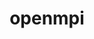 ---
title: "openmpi"
layout: cache
categories: [package, develop-2024-03-24]
meta: {"versions": ["5.0.2"], "compilers": ["apple-clang@=15.0.0", "cce@=15.0.1", "gcc@=10.3.0", "gcc@=11.1.0", "gcc@=11.4.0", "gcc@=12.3.0", "gcc@=7.3.1", "gcc@=9.4.0", "oneapi@=2024.0.0"], "oss": ["amzn2", "rhel8", "sle_hpc15", "ubuntu20.04", "ubuntu22.04", "ventura"], "platforms": ["darwin", "linux"], "targets": ["aarch64", "neoverse_n1", "neoverse_v1", "neoverse_v2", "ppc64le", "x86_64_v3", "x86_64_v4", "zen4"], "stacks": ["aws-isc", "aws-isc-aarch64", "aws-pcluster-neoverse_v1", "data-vis-sdk", "e4s", "e4s-cray-rhel", "e4s-cray-sles", "e4s-neoverse-v2", "e4s-neoverse_v1", "e4s-oneapi", "e4s-power", "ml-darwin-aarch64-mps", "ml-linux-x86_64-cpu", "ml-linux-x86_64-cuda", "ml-linux-x86_64-rocm", "radiuss-aws", "radiuss-aws-aarch64", "root", "tutorial"], "num_specs": 27, "num_specs_by_stack": {"ml-darwin-aarch64-mps": 1, "root": 27, "radiuss-aws-aarch64": 2, "aws-isc-aarch64": 6, "aws-pcluster-neoverse_v1": 2, "aws-isc": 3, "radiuss-aws": 1, "e4s-cray-rhel": 1, "e4s-cray-sles": 1, "e4s-power": 1, "data-vis-sdk": 1, "e4s-neoverse_v1": 1, "e4s-neoverse-v2": 1, "ml-linux-x86_64-cpu": 1, "tutorial": 2, "ml-linux-x86_64-cuda": 1, "ml-linux-x86_64-rocm": 1, "e4s": 1, "e4s-oneapi": 1}}
spec_details: [{"hash": "4y4cj3xtokrabuqhqdv2disehtizatmh", "compiler": "apple-clang@=15.0.0", "versions": ["5.0.2"], "os": "ventura", "platform": "darwin", "target": "aarch64", "variants": ["~atomics", "build_system=autotools", "~cuda", "fabrics=none", "~gpfs", "~internal-hwloc", "~internal-libevent", "~internal-pmix", "~java", "~legacylaunchers", "~lustre", "~memchecker", "~openshmem", "~orterunprefix", "~romio", "+rsh", "schedulers=none", "~static", "+vt", "+wrapper-rpath"], "stacks": ["ml-darwin-aarch64-mps", "root"], "size": "-", "tarball": "https://binaries.spack.io/develop-2024-03-24/build_cache/darwin-ventura-aarch64/apple-clang-15.0.0/openmpi-5.0.2/darwin-ventura-aarch64-apple-clang-15.0.0-openmpi-5.0.2-4y4cj3xtokrabuqhqdv2disehtizatmh.spack"}, {"hash": "o5qq7uin4bhma3xshyvrubgk2rbiqra3", "compiler": "gcc@=7.3.1", "versions": ["5.0.2"], "os": "amzn2", "platform": "linux", "target": "aarch64", "variants": ["~atomics", "build_system=autotools", "~cuda", "fabrics=none", "~gpfs", "~internal-hwloc", "~internal-libevent", "~internal-pmix", "~java", "~legacylaunchers", "~lustre", "~memchecker", "~openshmem", "~orterunprefix", "~romio", "+rsh", "schedulers=none", "~static", "+vt", "+wrapper-rpath"], "stacks": ["root", "radiuss-aws-aarch64"], "size": "-", "tarball": "https://binaries.spack.io/develop-2024-03-24/build_cache/linux-amzn2-aarch64/gcc-7.3.1/openmpi-5.0.2/linux-amzn2-aarch64-gcc-7.3.1-openmpi-5.0.2-o5qq7uin4bhma3xshyvrubgk2rbiqra3.spack"}, {"hash": "amoosf74k2ekvqgmadajvaqr2sjwqgmm", "compiler": "gcc@=7.3.1", "versions": ["5.0.2"], "os": "amzn2", "platform": "linux", "target": "aarch64", "variants": ["~atomics", "build_system=autotools", "~cuda", "fabrics=ofi", "~gpfs", "~internal-hwloc", "~internal-libevent", "~internal-pmix", "~java", "+legacylaunchers", "~lustre", "~memchecker", "~openshmem", "~orterunprefix", "~romio", "+rsh", "schedulers=none", "~static", "+vt", "+wrapper-rpath"], "stacks": ["aws-isc-aarch64", "root"], "size": "-", "tarball": "https://binaries.spack.io/develop-2024-03-24/build_cache/linux-amzn2-aarch64/gcc-7.3.1/openmpi-5.0.2/linux-amzn2-aarch64-gcc-7.3.1-openmpi-5.0.2-amoosf74k2ekvqgmadajvaqr2sjwqgmm.spack"}, {"hash": "6hjtmy4a3c54orweq2csnr5uijmqbgou", "compiler": "gcc@=7.3.1", "versions": ["5.0.2"], "os": "amzn2", "platform": "linux", "target": "aarch64", "variants": ["~atomics", "build_system=autotools", "~cuda", "fabrics=ofi", "~gpfs", "~internal-hwloc", "~internal-libevent", "~internal-pmix", "~java", "+legacylaunchers", "~lustre", "~memchecker", "~openshmem", "~orterunprefix", "~romio", "+rsh", "schedulers=none", "~static", "+vt", "+wrapper-rpath"], "stacks": ["aws-isc-aarch64", "root"], "size": "-", "tarball": "https://binaries.spack.io/develop-2024-03-24/build_cache/linux-amzn2-aarch64/gcc-7.3.1/openmpi-5.0.2/linux-amzn2-aarch64-gcc-7.3.1-openmpi-5.0.2-6hjtmy4a3c54orweq2csnr5uijmqbgou.spack"}, {"hash": "vwhvnasfp73uoptdrp2rpedssmt4qd6h", "compiler": "gcc@=7.3.1", "versions": ["5.0.2"], "os": "amzn2", "platform": "linux", "target": "aarch64", "variants": ["~atomics", "build_system=autotools", "~cuda", "fabrics=auto", "~gpfs", "~internal-hwloc", "~internal-libevent", "~internal-pmix", "~java", "+legacylaunchers", "~lustre", "~memchecker", "~openshmem", "~orterunprefix", "~romio", "+rsh", "schedulers=none", "~static", "+vt", "+wrapper-rpath"], "stacks": ["aws-isc-aarch64", "root"], "size": "-", "tarball": "https://binaries.spack.io/develop-2024-03-24/build_cache/linux-amzn2-aarch64/gcc-7.3.1/openmpi-5.0.2/linux-amzn2-aarch64-gcc-7.3.1-openmpi-5.0.2-vwhvnasfp73uoptdrp2rpedssmt4qd6h.spack"}, {"hash": "4tdbikno5eejg3mpjysywl2dvkadtnvn", "compiler": "gcc@=12.3.0", "versions": ["5.0.2"], "os": "amzn2", "platform": "linux", "target": "neoverse_n1", "variants": ["~atomics", "build_system=autotools", "~cuda", "fabrics=ofi", "~gpfs", "~internal-hwloc", "~internal-libevent", "~internal-pmix", "~java", "+legacylaunchers", "~lustre", "~memchecker", "~openshmem", "~orterunprefix", "+romio", "+rsh", "schedulers=slurm", "~static", "+vt", "+wrapper-rpath"], "stacks": ["aws-pcluster-neoverse_v1", "root"], "size": "-", "tarball": "https://binaries.spack.io/develop-2024-03-24/build_cache/linux-amzn2-neoverse_n1/gcc-12.3.0/openmpi-5.0.2/linux-amzn2-neoverse_n1-gcc-12.3.0-openmpi-5.0.2-4tdbikno5eejg3mpjysywl2dvkadtnvn.spack"}, {"hash": "rvma2josnwy7bf6h5wls5q4jivsew7g6", "compiler": "gcc@=7.3.1", "versions": ["5.0.2"], "os": "amzn2", "platform": "linux", "target": "neoverse_n1", "variants": ["~atomics", "build_system=autotools", "~cuda", "fabrics=ofi", "~gpfs", "~internal-hwloc", "~internal-libevent", "~internal-pmix", "~java", "+legacylaunchers", "~lustre", "~memchecker", "~openshmem", "~orterunprefix", "~romio", "+rsh", "schedulers=none", "~static", "+vt", "+wrapper-rpath"], "stacks": ["aws-isc-aarch64", "root"], "size": "-", "tarball": "https://binaries.spack.io/develop-2024-03-24/build_cache/linux-amzn2-neoverse_n1/gcc-7.3.1/openmpi-5.0.2/linux-amzn2-neoverse_n1-gcc-7.3.1-openmpi-5.0.2-rvma2josnwy7bf6h5wls5q4jivsew7g6.spack"}, {"hash": "abfkfxmln5hrhe4tbso6ywqhspskiuxx", "compiler": "gcc@=7.3.1", "versions": ["5.0.2"], "os": "amzn2", "platform": "linux", "target": "neoverse_n1", "variants": ["~atomics", "build_system=autotools", "~cuda", "fabrics=none", "~gpfs", "~internal-hwloc", "~internal-libevent", "~internal-pmix", "~java", "~legacylaunchers", "~lustre", "~memchecker", "~openshmem", "~orterunprefix", "~romio", "+rsh", "schedulers=none", "~static", "+vt", "+wrapper-rpath"], "stacks": ["root", "radiuss-aws-aarch64"], "size": "-", "tarball": "https://binaries.spack.io/develop-2024-03-24/build_cache/linux-amzn2-neoverse_n1/gcc-7.3.1/openmpi-5.0.2/linux-amzn2-neoverse_n1-gcc-7.3.1-openmpi-5.0.2-abfkfxmln5hrhe4tbso6ywqhspskiuxx.spack"}, {"hash": "7o6ecpbmxxnxzslp3wueickqz7znqsyw", "compiler": "gcc@=7.3.1", "versions": ["5.0.2"], "os": "amzn2", "platform": "linux", "target": "neoverse_n1", "variants": ["~atomics", "build_system=autotools", "~cuda", "fabrics=ofi", "~gpfs", "~internal-hwloc", "~internal-libevent", "~internal-pmix", "~java", "+legacylaunchers", "~lustre", "~memchecker", "~openshmem", "~orterunprefix", "~romio", "+rsh", "schedulers=none", "~static", "+vt", "+wrapper-rpath"], "stacks": ["aws-isc-aarch64", "root"], "size": "-", "tarball": "https://binaries.spack.io/develop-2024-03-24/build_cache/linux-amzn2-neoverse_n1/gcc-7.3.1/openmpi-5.0.2/linux-amzn2-neoverse_n1-gcc-7.3.1-openmpi-5.0.2-7o6ecpbmxxnxzslp3wueickqz7znqsyw.spack"}, {"hash": "75r5gbcixuq7aqjp6lna4lfq6y2w7xku", "compiler": "gcc@=7.3.1", "versions": ["5.0.2"], "os": "amzn2", "platform": "linux", "target": "x86_64_v3", "variants": ["~atomics", "build_system=autotools", "~cuda", "fabrics=ofi", "~gpfs", "~internal-hwloc", "~internal-libevent", "~internal-pmix", "~java", "+legacylaunchers", "~lustre", "~memchecker", "~openshmem", "~orterunprefix", "~romio", "+rsh", "schedulers=none", "~static", "+vt", "+wrapper-rpath"], "stacks": ["root", "aws-isc"], "size": "-", "tarball": "https://binaries.spack.io/develop-2024-03-24/build_cache/linux-amzn2-x86_64_v3/gcc-7.3.1/openmpi-5.0.2/linux-amzn2-x86_64_v3-gcc-7.3.1-openmpi-5.0.2-75r5gbcixuq7aqjp6lna4lfq6y2w7xku.spack"}, {"hash": "udwqdrayy4gy4hfgfath2dcuuwndyekg", "compiler": "gcc@=7.3.1", "versions": ["5.0.2"], "os": "amzn2", "platform": "linux", "target": "neoverse_n1", "variants": ["~atomics", "build_system=autotools", "~cuda", "fabrics=auto", "~gpfs", "~internal-hwloc", "~internal-libevent", "~internal-pmix", "~java", "+legacylaunchers", "~lustre", "~memchecker", "~openshmem", "~orterunprefix", "~romio", "+rsh", "schedulers=none", "~static", "+vt", "+wrapper-rpath"], "stacks": ["aws-isc-aarch64", "root"], "size": "-", "tarball": "https://binaries.spack.io/develop-2024-03-24/build_cache/linux-amzn2-neoverse_n1/gcc-7.3.1/openmpi-5.0.2/linux-amzn2-neoverse_n1-gcc-7.3.1-openmpi-5.0.2-udwqdrayy4gy4hfgfath2dcuuwndyekg.spack"}, {"hash": "5cz4rqyditn34cuxfyrwdkxkr5tnzsug", "compiler": "gcc@=7.3.1", "versions": ["5.0.2"], "os": "amzn2", "platform": "linux", "target": "x86_64_v3", "variants": ["~atomics", "build_system=autotools", "~cuda", "fabrics=ofi", "~gpfs", "~internal-hwloc", "~internal-libevent", "~internal-pmix", "~java", "+legacylaunchers", "~lustre", "~memchecker", "~openshmem", "~orterunprefix", "~romio", "+rsh", "schedulers=none", "~static", "+vt", "+wrapper-rpath"], "stacks": ["root", "aws-isc"], "size": "-", "tarball": "https://binaries.spack.io/develop-2024-03-24/build_cache/linux-amzn2-x86_64_v3/gcc-7.3.1/openmpi-5.0.2/linux-amzn2-x86_64_v3-gcc-7.3.1-openmpi-5.0.2-5cz4rqyditn34cuxfyrwdkxkr5tnzsug.spack"}, {"hash": "yqjtni2kpjdp5gkcvft3v3vrzrcnodvl", "compiler": "gcc@=7.3.1", "versions": ["5.0.2"], "os": "amzn2", "platform": "linux", "target": "x86_64_v3", "variants": ["~atomics", "build_system=autotools", "~cuda", "fabrics=none", "~gpfs", "~internal-hwloc", "~internal-libevent", "~internal-pmix", "~java", "~legacylaunchers", "~lustre", "~memchecker", "~openshmem", "~orterunprefix", "~romio", "+rsh", "schedulers=none", "~static", "+vt", "+wrapper-rpath"], "stacks": ["radiuss-aws", "root"], "size": "-", "tarball": "https://binaries.spack.io/develop-2024-03-24/build_cache/linux-amzn2-x86_64_v3/gcc-7.3.1/openmpi-5.0.2/linux-amzn2-x86_64_v3-gcc-7.3.1-openmpi-5.0.2-yqjtni2kpjdp5gkcvft3v3vrzrcnodvl.spack"}, {"hash": "rbagwk6wbqqrogaa2vrlfd3s26ooldm5", "compiler": "gcc@=12.3.0", "versions": ["5.0.2"], "os": "amzn2", "platform": "linux", "target": "neoverse_v1", "variants": ["~atomics", "build_system=autotools", "~cuda", "fabrics=ofi", "~gpfs", "~internal-hwloc", "~internal-libevent", "~internal-pmix", "~java", "+legacylaunchers", "~lustre", "~memchecker", "~openshmem", "~orterunprefix", "+romio", "+rsh", "schedulers=slurm", "~static", "+vt", "+wrapper-rpath"], "stacks": ["aws-pcluster-neoverse_v1", "root"], "size": "-", "tarball": "https://binaries.spack.io/develop-2024-03-24/build_cache/linux-amzn2-neoverse_v1/gcc-12.3.0/openmpi-5.0.2/linux-amzn2-neoverse_v1-gcc-12.3.0-openmpi-5.0.2-rbagwk6wbqqrogaa2vrlfd3s26ooldm5.spack"}, {"hash": "vcv4op6dcjqm4yzsgiyxlcxoeitqrc6w", "compiler": "gcc@=7.3.1", "versions": ["5.0.2"], "os": "amzn2", "platform": "linux", "target": "x86_64_v3", "variants": ["~atomics", "build_system=autotools", "~cuda", "fabrics=auto", "~gpfs", "~internal-hwloc", "~internal-libevent", "~internal-pmix", "~java", "+legacylaunchers", "~lustre", "~memchecker", "~openshmem", "~orterunprefix", "~romio", "+rsh", "schedulers=none", "~static", "+vt", "+wrapper-rpath"], "stacks": ["root", "aws-isc"], "size": "-", "tarball": "https://binaries.spack.io/develop-2024-03-24/build_cache/linux-amzn2-x86_64_v3/gcc-7.3.1/openmpi-5.0.2/linux-amzn2-x86_64_v3-gcc-7.3.1-openmpi-5.0.2-vcv4op6dcjqm4yzsgiyxlcxoeitqrc6w.spack"}, {"hash": "7mmyuqlbrh4fep4lu4klzvtvwcjdkmt2", "compiler": "cce@=15.0.1", "versions": ["5.0.2"], "os": "rhel8", "platform": "linux", "target": "zen4", "variants": ["~atomics", "build_system=autotools", "~cuda", "fabrics=none", "~gpfs", "~internal-hwloc", "~internal-libevent", "~internal-pmix", "~java", "~legacylaunchers", "~lustre", "~memchecker", "~openshmem", "~orterunprefix", "~romio", "+rsh", "schedulers=none", "~static", "+vt", "+wrapper-rpath"], "stacks": ["root", "e4s-cray-rhel"], "size": "-", "tarball": "https://binaries.spack.io/develop-2024-03-24/build_cache/linux-rhel8-zen4/cce-15.0.1/openmpi-5.0.2/linux-rhel8-zen4-cce-15.0.1-openmpi-5.0.2-7mmyuqlbrh4fep4lu4klzvtvwcjdkmt2.spack"}, {"hash": "3uopdxmur5asixjeoapdbcttboeroxd2", "compiler": "gcc@=10.3.0", "versions": ["5.0.2"], "os": "sle_hpc15", "platform": "linux", "target": "x86_64_v4", "variants": ["~atomics", "build_system=autotools", "~cuda", "fabrics=none", "~gpfs", "~internal-hwloc", "~internal-libevent", "~internal-pmix", "~java", "~legacylaunchers", "~lustre", "~memchecker", "~openshmem", "~orterunprefix", "~romio", "+rsh", "schedulers=none", "~static", "+vt", "+wrapper-rpath"], "stacks": ["e4s-cray-sles", "root"], "size": "-", "tarball": "https://binaries.spack.io/develop-2024-03-24/build_cache/linux-sle_hpc15-x86_64_v4/gcc-10.3.0/openmpi-5.0.2/linux-sle_hpc15-x86_64_v4-gcc-10.3.0-openmpi-5.0.2-3uopdxmur5asixjeoapdbcttboeroxd2.spack"}, {"hash": "7bmet7kmzvpfuqo5lochhk2nuekhso7l", "compiler": "gcc@=9.4.0", "versions": ["5.0.2"], "os": "ubuntu20.04", "platform": "linux", "target": "ppc64le", "variants": ["~atomics", "build_system=autotools", "~cuda", "fabrics=none", "~gpfs", "~internal-hwloc", "~internal-libevent", "~internal-pmix", "~java", "~legacylaunchers", "~lustre", "~memchecker", "~openshmem", "~orterunprefix", "~romio", "+rsh", "schedulers=none", "~static", "+vt", "+wrapper-rpath"], "stacks": ["e4s-power", "root"], "size": "-", "tarball": "https://binaries.spack.io/develop-2024-03-24/build_cache/linux-ubuntu20.04-ppc64le/gcc-9.4.0/openmpi-5.0.2/linux-ubuntu20.04-ppc64le-gcc-9.4.0-openmpi-5.0.2-7bmet7kmzvpfuqo5lochhk2nuekhso7l.spack"}, {"hash": "567drw24oqq3mhiy6ll2wuzsqhi2oqvy", "compiler": "gcc@=11.1.0", "versions": ["5.0.2"], "os": "ubuntu20.04", "platform": "linux", "target": "x86_64_v3", "variants": ["~atomics", "build_system=autotools", "~cuda", "fabrics=none", "~gpfs", "~internal-hwloc", "~internal-libevent", "~internal-pmix", "~java", "~legacylaunchers", "~lustre", "~memchecker", "~openshmem", "~orterunprefix", "~romio", "+rsh", "schedulers=none", "~static", "+vt", "+wrapper-rpath"], "stacks": ["data-vis-sdk", "root"], "size": "-", "tarball": "https://binaries.spack.io/develop-2024-03-24/build_cache/linux-ubuntu20.04-x86_64_v3/gcc-11.1.0/openmpi-5.0.2/linux-ubuntu20.04-x86_64_v3-gcc-11.1.0-openmpi-5.0.2-567drw24oqq3mhiy6ll2wuzsqhi2oqvy.spack"}, {"hash": "opbwxirezxnvndvb3vll3bsifbm7yst4", "compiler": "gcc@=11.4.0", "versions": ["5.0.2"], "os": "ubuntu22.04", "platform": "linux", "target": "neoverse_v1", "variants": ["~atomics", "build_system=autotools", "~cuda", "fabrics=none", "~gpfs", "~internal-hwloc", "~internal-libevent", "~internal-pmix", "~java", "~legacylaunchers", "~lustre", "~memchecker", "~openshmem", "~orterunprefix", "~romio", "+rsh", "schedulers=none", "~static", "+vt", "+wrapper-rpath"], "stacks": ["root", "e4s-neoverse_v1"], "size": "-", "tarball": "https://binaries.spack.io/develop-2024-03-24/build_cache/linux-ubuntu22.04-neoverse_v1/gcc-11.4.0/openmpi-5.0.2/linux-ubuntu22.04-neoverse_v1-gcc-11.4.0-openmpi-5.0.2-opbwxirezxnvndvb3vll3bsifbm7yst4.spack"}, {"hash": "orysj3gtr2xqx553t4uwma4mq4dpuf7a", "compiler": "gcc@=11.4.0", "versions": ["5.0.2"], "os": "ubuntu22.04", "platform": "linux", "target": "neoverse_v2", "variants": ["~atomics", "build_system=autotools", "~cuda", "fabrics=none", "~gpfs", "~internal-hwloc", "~internal-libevent", "~internal-pmix", "~java", "~legacylaunchers", "~lustre", "~memchecker", "~openshmem", "~orterunprefix", "~romio", "+rsh", "schedulers=none", "~static", "+vt", "+wrapper-rpath"], "stacks": ["e4s-neoverse-v2", "root"], "size": "-", "tarball": "https://binaries.spack.io/develop-2024-03-24/build_cache/linux-ubuntu22.04-neoverse_v2/gcc-11.4.0/openmpi-5.0.2/linux-ubuntu22.04-neoverse_v2-gcc-11.4.0-openmpi-5.0.2-orysj3gtr2xqx553t4uwma4mq4dpuf7a.spack"}, {"hash": "oyznevpp4yqhquojamcccwvvobpun32g", "compiler": "gcc@=11.4.0", "versions": ["5.0.2"], "os": "ubuntu22.04", "platform": "linux", "target": "x86_64_v3", "variants": ["~atomics", "build_system=autotools", "~cuda", "fabrics=none", "~gpfs", "~internal-hwloc", "~internal-libevent", "~internal-pmix", "~java", "~legacylaunchers", "~lustre", "~memchecker", "~openshmem", "~orterunprefix", "~romio", "+rsh", "schedulers=none", "~static", "+vt", "+wrapper-rpath"], "stacks": ["ml-linux-x86_64-cpu", "tutorial", "root"], "size": "-", "tarball": "https://binaries.spack.io/develop-2024-03-24/build_cache/linux-ubuntu22.04-x86_64_v3/gcc-11.4.0/openmpi-5.0.2/linux-ubuntu22.04-x86_64_v3-gcc-11.4.0-openmpi-5.0.2-oyznevpp4yqhquojamcccwvvobpun32g.spack"}, {"hash": "n6lfahz53w3gqrylrkm6rermvgxqc5xe", "compiler": "gcc@=11.4.0", "versions": ["5.0.2"], "os": "ubuntu22.04", "platform": "linux", "target": "x86_64_v3", "variants": ["~atomics", "build_system=autotools", "+cuda", "cuda_arch=80", "fabrics=none", "~gpfs", "~internal-hwloc", "~internal-libevent", "~internal-pmix", "~java", "~legacylaunchers", "~lustre", "~memchecker", "~openshmem", "~orterunprefix", "~romio", "+rsh", "schedulers=none", "~static", "+vt", "+wrapper-rpath"], "stacks": ["ml-linux-x86_64-cuda", "root"], "size": "-", "tarball": "https://binaries.spack.io/develop-2024-03-24/build_cache/linux-ubuntu22.04-x86_64_v3/gcc-11.4.0/openmpi-5.0.2/linux-ubuntu22.04-x86_64_v3-gcc-11.4.0-openmpi-5.0.2-n6lfahz53w3gqrylrkm6rermvgxqc5xe.spack"}, {"hash": "oric7dkctffzsflc3cwfu6qd3ycjdam3", "compiler": "gcc@=11.4.0", "versions": ["5.0.2"], "os": "ubuntu22.04", "platform": "linux", "target": "x86_64_v3", "variants": ["~atomics", "build_system=autotools", "~cuda", "fabrics=none", "~gpfs", "~internal-hwloc", "~internal-libevent", "~internal-pmix", "~java", "~legacylaunchers", "~lustre", "~memchecker", "~openshmem", "~orterunprefix", "~romio", "+rsh", "schedulers=none", "~static", "+vt", "+wrapper-rpath"], "stacks": ["ml-linux-x86_64-rocm", "root"], "size": "-", "tarball": "https://binaries.spack.io/develop-2024-03-24/build_cache/linux-ubuntu22.04-x86_64_v3/gcc-11.4.0/openmpi-5.0.2/linux-ubuntu22.04-x86_64_v3-gcc-11.4.0-openmpi-5.0.2-oric7dkctffzsflc3cwfu6qd3ycjdam3.spack"}, {"hash": "o5a3djup4t6lx7q5hokovfl3t73svn5s", "compiler": "gcc@=11.4.0", "versions": ["5.0.2"], "os": "ubuntu22.04", "platform": "linux", "target": "x86_64_v3", "variants": ["~atomics", "build_system=autotools", "~cuda", "fabrics=none", "~gpfs", "~internal-hwloc", "~internal-libevent", "~internal-pmix", "~java", "~legacylaunchers", "~lustre", "~memchecker", "~openshmem", "~orterunprefix", "~romio", "+rsh", "schedulers=none", "~static", "+vt", "+wrapper-rpath"], "stacks": ["e4s", "root"], "size": "-", "tarball": "https://binaries.spack.io/develop-2024-03-24/build_cache/linux-ubuntu22.04-x86_64_v3/gcc-11.4.0/openmpi-5.0.2/linux-ubuntu22.04-x86_64_v3-gcc-11.4.0-openmpi-5.0.2-o5a3djup4t6lx7q5hokovfl3t73svn5s.spack"}, {"hash": "twcwy7h4x2zgccagx3jloseavid4s6dw", "compiler": "gcc@=12.3.0", "versions": ["5.0.2"], "os": "ubuntu22.04", "platform": "linux", "target": "x86_64_v3", "variants": ["~atomics", "build_system=autotools", "~cuda", "fabrics=none", "~gpfs", "~internal-hwloc", "~internal-libevent", "~internal-pmix", "~java", "~legacylaunchers", "~lustre", "~memchecker", "~openshmem", "~orterunprefix", "~romio", "+rsh", "schedulers=none", "~static", "+vt", "+wrapper-rpath"], "stacks": ["tutorial", "root"], "size": "-", "tarball": "https://binaries.spack.io/develop-2024-03-24/build_cache/linux-ubuntu22.04-x86_64_v3/gcc-12.3.0/openmpi-5.0.2/linux-ubuntu22.04-x86_64_v3-gcc-12.3.0-openmpi-5.0.2-twcwy7h4x2zgccagx3jloseavid4s6dw.spack"}, {"hash": "2a74rzhsaezhhwdr72t7wvravzx6eeir", "compiler": "oneapi@=2024.0.0", "versions": ["5.0.2"], "os": "ubuntu22.04", "platform": "linux", "target": "x86_64_v3", "variants": ["~atomics", "build_system=autotools", "~cuda", "fabrics=none", "~gpfs", "~internal-hwloc", "~internal-libevent", "~internal-pmix", "~java", "~legacylaunchers", "~lustre", "~memchecker", "~openshmem", "~orterunprefix", "~romio", "~rsh", "schedulers=none", "~static", "+vt", "+wrapper-rpath"], "stacks": ["e4s-oneapi", "root"], "size": "-", "tarball": "https://binaries.spack.io/develop-2024-03-24/build_cache/linux-ubuntu22.04-x86_64_v3/oneapi-2024.0.0/openmpi-5.0.2/linux-ubuntu22.04-x86_64_v3-oneapi-2024.0.0-openmpi-5.0.2-2a74rzhsaezhhwdr72t7wvravzx6eeir.spack"}]
---